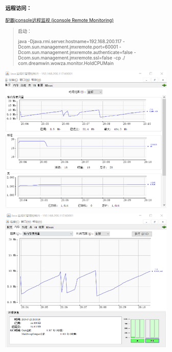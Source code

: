 ### 远程访问：

[配置jconsole远程监视 \(jconsole Remote Monitoring\)](https://www.cnblogs.com/sunxucool/archive/2012/12/18/2823221.html)

> 启动：
>
> java -Djava.rmi.server.hostname=192.168.200.117 -Dcom.sun.management.jmxremote.port=60001 -Dcom.sun.management.jmxremote.authenticate=false -Dcom.sun.management.jmxremote.ssl=false -cp ./ com.dreamwin.wowza.monitor.HoldCPUMain

![](/assets/import31.png)

![](/assets/import32.png)

